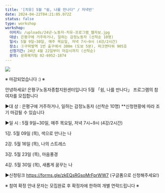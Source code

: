 ```yaml
---
title: '[치유] 5월 "쉼, 나를 만나다" / 저녁반'
date: 2024-04-22T04:21:05.072Z
status: false
type: workshop
workshop:
  이미지: /uploads/24년-노동자-치유-프로그램_웹자보.jpg
  대상: 은평구에 거주하거나, 일하는 감정노동자 (선착순 10명)
  일시: 5월 9일~30일, 매주 목요일, 저녁 7시~9시 (4강/2시간)
  장소: ③구파발역 1번 출구에서 300m (도보 5분), 파크앤타워 905호
  신청기간: 24년 4월 22일부터 마감시까지 (선착순)
  문의: 문화복지팀 02-6952-1874
---
```

![](/uploads/24년-노동자-치유-프로그램_웹자보.jpg)

<!--StartFragment-->

※ 마감되었습니다 :) ※

<!--EndFragment-->

안녕하세요! 은평구노동자종합지원센터입니다 5월 「쉼, 나를 만나다」 프로그램의 참여자를 모집합니다

▶대 상 : 은평구에 거주하거나, 일하는 감정노동자 (선착순 10명) \*\*신청현황에 따라 조기 마감될 수 있습니다

▶일 시 : 5월 9일\~30일, 매주 목요일, 저녁 7시\~9시 (4강/2시간)

1강. 5월 09일 (목), 색으로 만나는 나

2강. 5월 16일 (목), 나의 스트레스 

3강. 5월 23일 (목), 마음풍경

4강. 5월 30일 (목), 새롭게 꿈꾸는 나

▶신청링크 https://forms.gle/zkEQsRGsoMrFprWW7 (구글폼으로 신청해주세요!)

※ 참여 확정 안내 문자는 모집완료 후 확정자에 한하여 개별 연락드립니다 ※